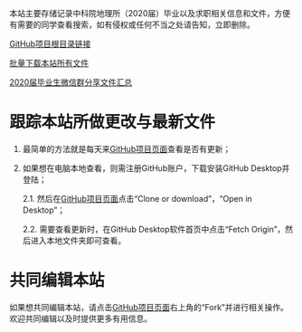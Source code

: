 本站主要存储记录中科院地理所（2020届）毕业以及求职相关信息和文件，方便有需要的同学查看搜索，如有侵权或任何不当之处请告知，立即删除。

[GitHub项目根目录链接](https://github.com/mengfeimu/IGSNRR)

[批量下载本站所有文件](https://github.com/mengfeimu/IGSNRR/archive/master.zip)

[2020届毕业生微信群分享文件汇总](https://github.com/mengfeimu/IGSNRR/tree/master/wechat_files_2020)


# 跟踪本站所做更改与最新文件

1. 最简单的方法就是每天来[GitHub项目页面](https://github.com/mengfeimu/IGSNRR)查看是否有更新；

2. 如果想在电脑本地查看，则需注册GitHub账户，下载安装GitHub Desktop并登陆；

    2.1. 然后在[GitHub项目页面](https://github.com/mengfeimu/IGSNRR)点击“Clone or download”，“Open in Desktop”；
    
    2.2. 需要查看更新时，在GitHub Desktop软件首页中点击“Fetch Origin”，然后进入本地文件夹即可查看。
# 共同编辑本站

如果想共同编辑本站，请点击[GitHub项目页面](https://github.com/mengfeimu/IGSNRR)右上角的“Fork”并进行相关操作。欢迎共同编辑以及时提供更多有用信息。

